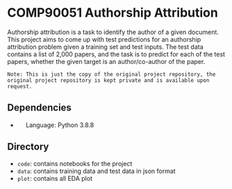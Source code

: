  # COMP90051 Authorship Attribution
Authorship attribution is a task to identify the author of a given document. This project aims to come up with test predictions for an authorship attribution problem given a training set and test inputs. The test data contains a list of 2,000 papers, and the task is to predict for each of the test papers, whether the given target is an author/co-author of the paper.

`Note: This is just the copy of the original project repository, the original project repository is kept private and is available upon request.`

 ## Dependencies
 - <img src="https://iconape.com/wp-content/files/zt/11663/png/python.png" width="15" height="15"/> Language: Python 3.8.8

 ## Directory
 - `code`: contains notebooks for the project
 - `data`: contains training data and test data in json format
 - `plot`: contains all EDA plot